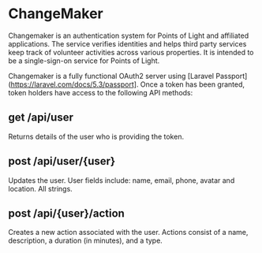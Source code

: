 # ChangeMaker

Changemaker is an authentication system for Points of Light and affiliated applications. The service verifies identities and helps third party services keep track of volunteer activities across various properties. It is intended to be a single-sign-on service for Points of Light.

Changemaker is a fully functional OAuth2 server using [Laravel Passport](https://laravel.com/docs/5.3/passport]. Once a token has been granted, token holders have access to the following API methods:

## get /api/user
Returns details of the user who is providing the token.

## post /api/user/{user}
Updates the user. User fields include: name, email, phone, avatar and location. All strings.

## post /api/{user}/action
Creates a new action associated with the user. Actions consist of a name, description, a duration (in minutes), and a type. 

